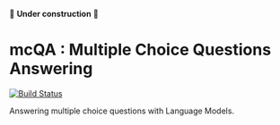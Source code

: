 🚧 **Under construction** 🚧 
 
# mcQA : Multiple Choice Questions Answering 

[![Build Status](https://travis-ci.com/mcQA-suite/mcQA.svg?branch=master)](https://travis-ci.com/mcQA-suite/mcQA)

Answering multiple choice questions with Language Models.
